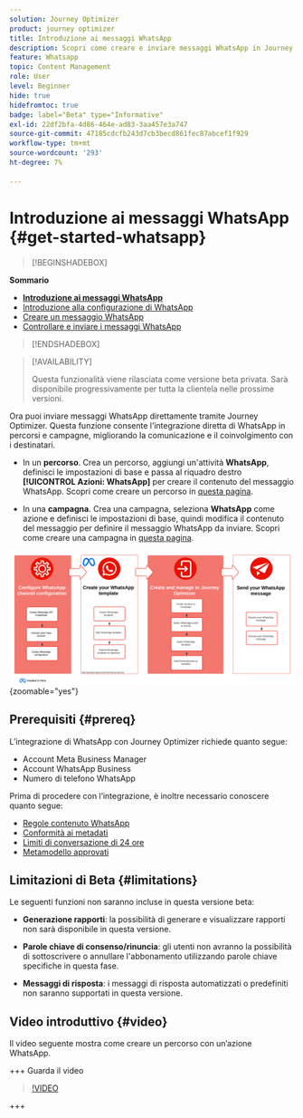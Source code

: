```yaml
---
solution: Journey Optimizer
product: journey optimizer
title: Introduzione ai messaggi WhatsApp
description: Scopri come creare e inviare messaggi WhatsApp in Journey Optimizer
feature: Whatsapp
topic: Content Management
role: User
level: Beginner
hide: true
hidefromtoc: true
badge: label="Beta" type="Informative"
exl-id: 22df2bfa-4d86-464e-ad83-3aa457e3a747
source-git-commit: 47185cdcfb243d7cb3becd861fec87abcef1f929
workflow-type: tm+mt
source-wordcount: '293'
ht-degree: 7%

---
```


# Introduzione ai messaggi WhatsApp {#get-started-whatsapp}

>[!BEGINSHADEBOX]

**Sommario**

* **[Introduzione ai messaggi WhatsApp](get-started-whatsapp.md)**
* [Introduzione alla configurazione di WhatsApp](whatsapp-configuration.md)
* [Creare un messaggio WhatsApp](create-whatsapp.md)
* [Controllare e inviare i messaggi WhatsApp](send-whatsapp.md)

>[!ENDSHADEBOX]

>[!AVAILABILITY]
>
>Questa funzionalità viene rilasciata come versione beta privata. Sarà disponibile progressivamente per tutta la clientela nelle prossime versioni.

Ora puoi inviare messaggi WhatsApp direttamente tramite Journey Optimizer. Questa funzione consente l’integrazione diretta di WhatsApp in percorsi e campagne, migliorando la comunicazione e il coinvolgimento con i destinatari.

* In un **percorso**. Crea un percorso, aggiungi un&#39;attività **WhatsApp**, definisci le impostazioni di base e passa al riquadro destro **[!UICONTROL Azioni: WhatsApp]** per creare il contenuto del messaggio WhatsApp. Scopri come creare un percorso in [questa pagina](../building-journeys/journey-gs.md).

* In una **campagna**. Crea una campagna, seleziona **WhatsApp** come azione e definisci le impostazioni di base, quindi modifica il contenuto del messaggio per definire il messaggio WhatsApp da inviare. Scopri come creare una campagna in [questa pagina](../campaigns/create-campaign.md#configure).

![](assets/do-not-localize/whatsapp-beta.png){zoomable="yes"}

## Prerequisiti {#prereq}

L’integrazione di WhatsApp con Journey Optimizer richiede quanto segue:

* Account Meta Business Manager
* Account WhatsApp Business
* Numero di telefono WhatsApp

Prima di procedere con l’integrazione, è inoltre necessario conoscere quanto segue:

* [Regole contenuto WhatsApp](https://www.whatsapp.com/legal/messaging-guidelines)
* [Conformità ai metadati](https://www.whatsapp.com/legal)
* [Limiti di conversazione di 24 ore](https://developers.facebook.com/docs/whatsapp/messaging-limits/)
* [Metamodello approvati](https://developers.facebook.com/docs/whatsapp/message-templates/guidelines/)

## Limitazioni di Beta {#limitations}

Le seguenti funzioni non saranno incluse in questa versione beta:

* **Generazione rapporti**: la possibilità di generare e visualizzare rapporti non sarà disponibile in questa versione.

* **Parole chiave di consenso/rinuncia**: gli utenti non avranno la possibilità di sottoscrivere o annullare l&#39;abbonamento utilizzando parole chiave specifiche in questa fase.

* **Messaggi di risposta**: i messaggi di risposta automatizzati o predefiniti non saranno supportati in questa versione.

## Video introduttivo {#video}


Il video seguente mostra come creare un percorso con un’azione WhatsApp.

+++ Guarda il video

>[!VIDEO](https://video.tv.adobe.com/v/3451621?learn=on)

+++
